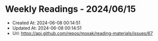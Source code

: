 # Weekly Readings - 2024/06/15

- Created At: 2024-06-08 00:14:51
- Updated At: 2024-06-08 00:14:51
- Url: https://api.github.com/repos/moxak/reading-materials/issues/67

